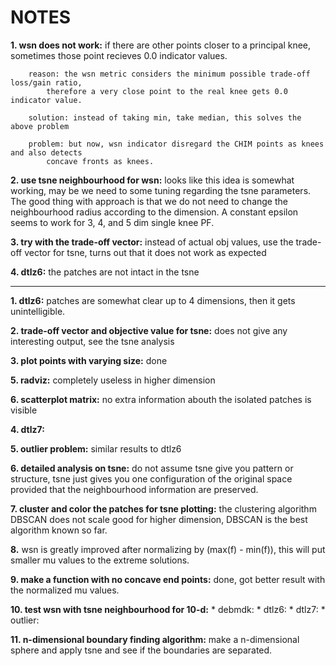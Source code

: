 NOTES
======

**1. wsn does not work:**
	if there are other points closer to a principal knee, sometimes those point recieves 0.0 
	indicator values.
 
		reason: the wsn metric considers the minimum possible trade-off loss/gain ratio, 
			therefore a very close point to the real knee gets 0.0 indicator value.

		solution: instead of taking min, take median, this solves the above problem

		problem: but now, wsn indicator disregard the CHIM points as knees and also detects 
			concave fronts as knees.

**2. use tsne neighbourhood for wsn:**
	looks like this idea is somewhat working, may be we need to some tuning regarding the tsne
	parameters. The good thing with approach is that we do not need to change the neighbourhood
	radius according to the dimension. A constant epsilon seems to work for 3, 4, and 5 dim single
	knee PF.

**3. try with the trade-off vector:**
	instead of actual obj values, use the trade-off vector for tsne, turns out that it does not
	work as expected

**4. dtlz6:**
	the patches are not intact in the tsne 

---------------------------------------------------

**1. dtlz6:** 
	patches are somewhat clear up to 4 dimensions, then it gets unintelligible.

**2. trade-off vector and objective value for tsne:** 
	does not give any interesting output, see the tsne analysis

**3. plot points with varying size:**
	done 

**5. radviz:**
	completely useless in higher dimension

**6. scatterplot matrix:**
	no extra information abouth the isolated patches is visible

**4. dtlz7:**

**5. outlier problem:**
	similar results to dtlz6

**6. detailed analysis on tsne:**
	do not assume tsne give you pattern or structure, tsne just gives you one configuration
	of the original space provided that the neighbourhood information are preserved.
	
**7. cluster and color the patches for tsne plotting:**
	the clustering algorithm DBSCAN does not scale good for higher dimension, DBSCAN
	is the best algorithm known so far.

**8.** wsn is greatly improved after normalizing by (max(f) - min(f)), this will put smaller mu values
	to the extreme solutions.

**9. make a function with no concave end points:**
	done, got better result with the normalized mu values.


**10. test wsn with tsne neighbourhood for 10-d:**
	* debmdk:
	* dtlz6:
	* dtlz7:
	* outlier:

**11. n-dimensional boundary finding algorithm:**
	make a n-dimensional sphere and apply tsne and see if the boundaries are
	separated.


		

